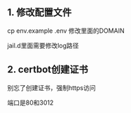 ## 1. 修改配置文件

cp env.example .env
修改里面的DOMAIN


jail.d里面需要修改log路径

## 2. certbot创建证书

别忘了创建证书，强制https访问


端口是80和3012

